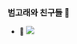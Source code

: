 ### 범고래와 친구들 👋

- 🌱 <img src ="https://img.shields.io/badge/-React-blue">
<!--
**doityoo/doityoo** is a ✨ _special_ ✨ repository because its `README.md` (this file) appears on your GitHub profile.

Here are some ideas to get you started:

- 🔭 I’m currently working on ...
- 🌱 https://img.shields.io/static/v1?label=<LABEL>&message=<React>&color=<skyblue>
- 👯 I’m looking to collaborate on ...
- 🤔 I’m looking for help with ...
- 💬 Ask me about ...
- 📫 How to reach me: ...
- 😄 Pronouns: ...
- ⚡ Fun fact: ...
-->
